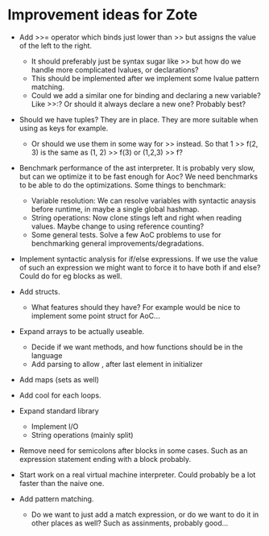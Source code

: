 # Improvement ideas for Zote

* Add >>= operator which binds just lower than >> but assigns the value of the left to the right.
  * It should preferably just be syntax sugar like >> but how do we handle more complicated lvalues, or declarations?
  * This should be implemented after we implement some lvalue pattern matching.
  * Could we add a similar one for binding and declaring a new variable? Like >>:? Or should it always declare a new one? Probably best?

* Should we have tuples? They are in place. They are more suitable when using as keys for example. 
  * Or should we use them in some way for >> instead. So that 1 >> f(2, 3) is the same as (1, 2) >> f(3) or (1,2,3) >> f? 

* Benchmark performance of the ast interpreter. It is probably very slow, but can we optimize it to be fast enough for Aoc? We need benchmarks to be able to do the optimizations. Some things to benchmark:
  * Variable resolution: We can resolve variables with syntactic anaysis before runtime, in maybe a single global hashmap.
  * String operations: Now clone stings left and right when reading values. Maybe change to using reference counting?
  * Some general tests. Solve a few AoC problems to use for benchmarking general improvements/degradations.

* Implement syntactic analysis for if/else expressions. If we use the value of such an expression we might want to force it to have both if and else? Could do for eg blocks as well.

* Add structs.
  * What features should they have? For example would be nice to implement some point struct for AoC...

* Expand arrays to be actually useable.
  * Decide if we want methods, and how functions should be in the language
  * Add parsing to allow , after last element in initializer

* Add maps (sets as well)

* Add cool for each loops.

* Expand standard library
  * Implement I/O
  * String operations (mainly split)

* Remove need for semicolons after blocks in some cases. Such as an expression statement ending with a block probably.

* Start work on a real virtual machine interpreter. Could probably be a lot faster than the naive one.

* Add pattern matching.
  * Do we want to just add a match expression, or do we want to do it in other places as well? Such as assinments, probably good...
